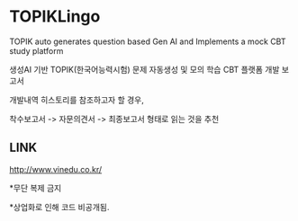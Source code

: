 # TOPIKLingo
TOPIK auto generates question based Gen AI and Implements a mock CBT study platform

생성AI 기반 TOPIK(한국어능력시험) 문제 자동생성 및 모의 학습 CBT 플랫폼 개발 보고서

개발내역 히스토리를 참조하고자 할 경우,

착수보고서 -> 자문의견서 -> 최종보고서 형태로 읽는 것을 추천

## LINK
http://www.vinedu.co.kr/


*무단 복제 금지

*상업화로 인해 코드 비공개됨.
